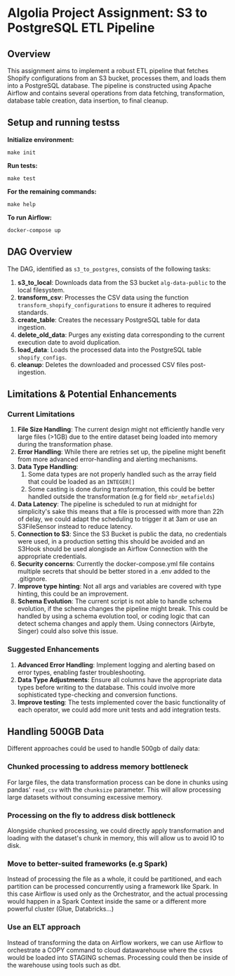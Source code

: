 # Algolia Project Assignment: S3 to PostgreSQL ETL Pipeline

## Overview

This assignment aims to implement a robust ETL pipeline that fetches Shopify configurations from an S3 bucket, processes them, and loads them into a PostgreSQL database.
The pipeline is constructed using Apache Airflow and contains several operations from data fetching, transformation, database table creation, data insertion, to final cleanup.

## Setup and running testss
**Initialize environment:**
```
make init 
```

**Run tests:**
```
make test
```

**For the remaining commands:**
```
make help
```

**To run Airflow:**
```
docker-compose up
```

## DAG Overview

The DAG, identified as `s3_to_postgres`, consists of the following tasks:

1. **s3_to_local**: Downloads data from the S3 bucket `alg-data-public` to the local filesystem.
2. **transform_csv**: Processes the CSV data using the function `transform_shopify_configurations` to ensure it adheres to required standards.
3. **create_table**: Creates the necessary PostgreSQL table for data ingestion.
4. **delete_old_data**: Purges any existing data corresponding to the current execution date to avoid duplication.
5. **load_data**: Loads the processed data into the PostgreSQL table `shopify_configs`.
6. **cleanup**: Deletes the downloaded and processed CSV files post-ingestion.

## Limitations & Potential Enhancements

### Current Limitations

1. **File Size Handling**: The current design might not efficiently handle very large files (>1GB) due to the entire dataset being loaded into memory during the transformation phase.
2. **Error Handling**: While there are retries set up, the pipeline might benefit from more advanced error-handling and alerting mechanisms.
3. **Data Type Handling**: 
   1. Some data types are not properly handled such as the array field that could be loaded as an `INTEGER[]` 
   2. Some casting is done during transformation, this could be better handled outside the transformation (e.g for field `nbr_metafields`)
4. **Data Latency**: The pipeline is scheduled to run at midnight for simplicity's sake this means that a file is processed with more than 22h of delay, we could adapt the scheduling to trigger it at 3am or use an S3FileSensor instead to reduce latency.
5. **Connection to S3**: Since the S3 Bucket is public the data, no credentials were used, in a production setting this should be avoided and an S3Hook should be used alongisde an Airflow Connection with the appropriate credentials.
6. **Security concerns**: Currently the docker-compose.yml file contains multiple secrets that should be better stored in a .env added to the .gitignore.
7. **Improve type hinting**: Not all args and variables are covered with type hinting, this could be an improvement.
8. **Schema Evolution**: The current script is not able to handle schema evolution, if the schema changes the pipeline might break. This could be handled by using a schema evolution tool, or coding logic that can detect schema changes and apply them. Using connectors (Airbyte, Singer) could also solve this issue.

### Suggested Enhancements

1. **Advanced Error Handling**: Implement logging and alerting based on error types, enabling faster troubleshooting.
2. **Data Type Adjustments**: Ensure all columns have the appropriate data types before writing to the database. This could involve more sophisticated type-checking and conversion functions.
3. **Improve testing**: The tests implemented cover the basic functionality of each operator, we could add more unit tests and add integration tests.

## Handling 500GB Data

Different approaches could be used to handle 500gb of daily data:

### Chunked processing to address memory bottleneck
For large files, the data transformation process can be done in chunks using pandas' `read_csv` with the `chunksize` parameter. This will allow processing large datasets without consuming excessive memory.

### Processing on the fly to address disk bottleneck
Alongside chunked processing, we could directly apply transformation and loading with the dataset's chunk in memory, this will allow us to avoid IO to disk. 

### Move to better-suited frameworks (e.g Spark)
Instead of processing the file as a whole, it could be partitioned, and each partition can be processed concurrently using a framework like Spark.
In this case Airflow is used only as the Orchestrator, and the actual processing would happen in a Spark Context inside the same or a different more powerful cluster (Glue, Databricks...)

### Use an ELT approach
Instead of transforming the data on Airflow workers, we can use Airflow to orchestrate a COPY command to cloud datawarehouse where the csvs would be loaded into STAGING schemas. Processing could then be inside of the warehouse using tools such as dbt.
